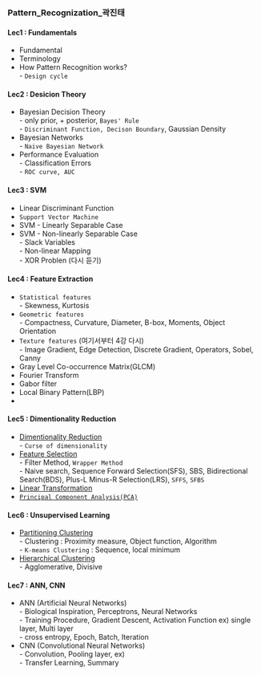 
### Pattern_Recognization_곽진태

#### Lec1 : Fundamentals
- Fundamental
- Terminology
- How Pattern Recognition works?
<br> - `Design cycle`

#### Lec2 : Desicion Theory
- Bayesian Decision Theory
<br> - only prior, + posterior, `Bayes' Rule`
<br> - `Discriminant Function, Decison Boundary`, Gaussian Density
- Bayesian Networks
<br> - `Naive Bayesian Network`
- Performance Evaluation
<br> - Classification Errors
<br> - `ROC curve, AUC`

#### Lec3 : SVM
- Linear Discriminant Function
- `Support Vector Machine`
- SVM - Linearly Separable Case
- SVM - Non-linearly Separable Case
<br> - Slack Variables
<br> - Non-linear Mapping
<br> - XOR Problen (다시 듣기)

#### Lec4 : Feature Extraction
- `Statistical features`
<br> - Skewness, Kurtosis
- `Geometric features`
<br> - Compactness, Curvature, Diameter, B-box, Moments, Object Orientation
- `Texture features` (여기서부터 4강 다시)
<br> - Image Gradient, Edge Detection, Discrete Gradient, Operators, Sobel, Canny
- Gray Level Co-occurrence Matrix(GLCM)
- Fourier Transform
- Gabor filter
- Local Binary Pattern(LBP)
- 
#### Lec5 : Dimentionality Reduction
- [Dimentionality Reduction](https://github.com/2nchanter/Machine_Learning/blob/main/Pattern_Recognization_%EA%B3%BD%EC%A7%84%ED%83%9C/5_Dimensionality_Reduction.md#dimensionality-reduction-%EC%B0%A8%EC%9B%90-%EC%B6%95%EC%86%8C)
<br> - `Curse of dimensionality`
- [Feature Selection](https://github.com/2nchanter/Machine_Learning/blob/main/Pattern_Recognization_%EA%B3%BD%EC%A7%84%ED%83%9C/5_Dimensionality_Reduction.md#1-feature-selection-linear-dimensional-reduction)
<br> - Filter Method, `Wrapper Method`
<br> - Naive search, Sequence Forward Selection(SFS), SBS, Bidirectional Search(BDS), Plus-L Minus-R Selection(LRS), `SFFS`, `SFBS`
- [Linear Transformation](https://github.com/2nchanter/Machine_Learning/blob/main/Pattern_Recognization_%EA%B3%BD%EC%A7%84%ED%83%9C/5_Dimensionality_Reduction.md#2-linear-transformation-non-linear-demensional-reduction)
- [`Principal Component Analysis(PCA)`](https://github.com/2nchanter/Machine_Learning/blob/main/Pattern_Recognization_%EA%B3%BD%EC%A7%84%ED%83%9C/5_Dimensionality_Reduction.md#1-principal-component-analysis)

#### Lec6 : Unsupervised Learning
- [Partitioning Clustering](https://github.com/2nchanter/Machine_Learning/blob/main/Pattern_Recognization_%EA%B3%BD%EC%A7%84%ED%83%9C/6_Unsupervised_Learning.md#partitioning-clustering-%EB%B6%84%ED%95%A0-%EA%B5%B0%EC%A7%91%ED%99%94)
<br> - Clustering : Proximity measure, Object function, Algorithm
<br> - `K-means Clustering` : Sequence, local minimum
- [Hierarchical Clustering](https://github.com/2nchanter/Machine_Learning/blob/main/Pattern_Recognization_%EA%B3%BD%EC%A7%84%ED%83%9C/6_Unsupervised_Learning.md#hierarchical-clustering-%EA%B3%84%EC%B8%B5%EC%A0%81-%EA%B5%B0%EC%A7%91%ED%99%94)
<br> - Agglomerative, Divisive

#### Lec7 : ANN, CNN
- ANN (Artificial Neural Networks)
<br> - Biological Inspiration, Perceptrons, Neural Networks
<br> - Training Procedure, Gradient Descent, Activation Function ex) single layer, Multi layer
<br> - cross entropy, Epoch, Batch, Iteration
- CNN (Convolutional Neural Networks)
<br> - Convolution, Pooling layer, ex)
<br> - Transfer Learning, Summary
